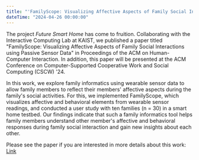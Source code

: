 ```yaml
---
title: "'FamilyScope: Visualizing Affective Aspects of Family Social Interactions using Passive Sensor Data' was published in CSCW '24"
dateTime: "2024-04-26 00:00:00"
---
```

The project *Future Smart Home* has come to fruition. Collaborating with the Interactive Computing Lab at KAIST, we published a paper titled "FamilyScope: Visualizing Affective Aspects of Family Social Interactions using Passive Sensor Data" in Proceedings of the ACM on Human-Computer Interaction. In addition, this paper will be presented at the ACM Conference on Computer-Supported Cooperative Work and Social Computing (CSCW) '24.

In this work, we explore family informatics using wearable sensor data to allow family members to reflect their members' affective aspects during the family's social activities. For this, we implemented FamilyScope, which visualizes affective and behavioral elements from wearable sensor readings, and conducted a user study with ten families (n = 30) in a smart home testbed. Our findings indicate that such a family informatics tool helps family members understand other member's affective and behavioral responses during family social interaction and gain new insights about each other.

Please see the paper if you are interested in more details about this work: [Link](https://dl.acm.org/doi/10.1145/3637334)